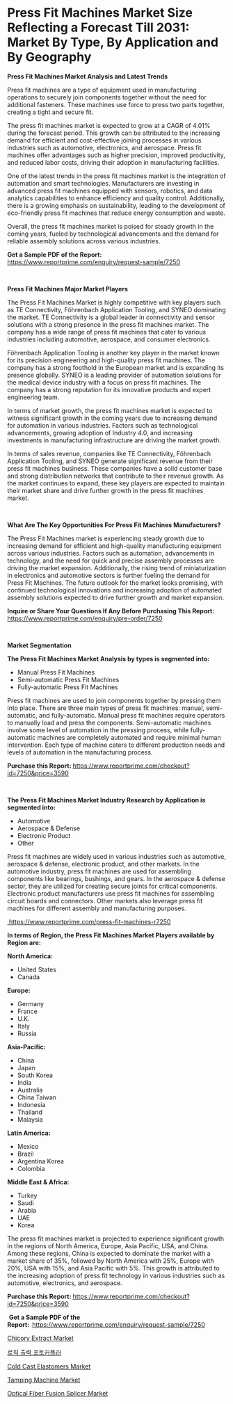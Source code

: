 <p><h1>Press Fit Machines Market Size Reflecting a Forecast Till 2031: Market By Type, By Application and By Geography</h1></p><p><strong>Press Fit Machines Market Analysis and Latest Trends</strong></p>
<p><p>Press fit machines are a type of equipment used in manufacturing operations to securely join components together without the need for additional fasteners. These machines use force to press two parts together, creating a tight and secure fit.</p><p>The press fit machines market is expected to grow at a CAGR of 4.01% during the forecast period. This growth can be attributed to the increasing demand for efficient and cost-effective joining processes in various industries such as automotive, electronics, and aerospace. Press fit machines offer advantages such as higher precision, improved productivity, and reduced labor costs, driving their adoption in manufacturing facilities.</p><p>One of the latest trends in the press fit machines market is the integration of automation and smart technologies. Manufacturers are investing in advanced press fit machines equipped with sensors, robotics, and data analytics capabilities to enhance efficiency and quality control. Additionally, there is a growing emphasis on sustainability, leading to the development of eco-friendly press fit machines that reduce energy consumption and waste.</p><p>Overall, the press fit machines market is poised for steady growth in the coming years, fueled by technological advancements and the demand for reliable assembly solutions across various industries.</p></p>
<p><strong>Get a Sample PDF of the Report:&nbsp;</strong> <a href="https://www.reportprime.com/enquiry/request-sample/7250">https://www.reportprime.com/enquiry/request-sample/7250</a></p>
<p>&nbsp;</p>
<p><strong>Press Fit Machines Major Market Players</strong></p>
<p><p>The Press Fit Machines Market is highly competitive with key players such as TE Connectivity, Föhrenbach Application Tooling, and SYNEO dominating the market. TE Connectivity is a global leader in connectivity and sensor solutions with a strong presence in the press fit machines market. The company has a wide range of press fit machines that cater to various industries including automotive, aerospace, and consumer electronics.</p><p>Föhrenbach Application Tooling is another key player in the market known for its precision engineering and high-quality press fit machines. The company has a strong foothold in the European market and is expanding its presence globally. SYNEO is a leading provider of automation solutions for the medical device industry with a focus on press fit machines. The company has a strong reputation for its innovative products and expert engineering team.</p><p>In terms of market growth, the press fit machines market is expected to witness significant growth in the coming years due to increasing demand for automation in various industries. Factors such as technological advancements, growing adoption of Industry 4.0, and increasing investments in manufacturing infrastructure are driving the market growth.</p><p>In terms of sales revenue, companies like TE Connectivity, Föhrenbach Application Tooling, and SYNEO generate significant revenue from their press fit machines business. These companies have a solid customer base and strong distribution networks that contribute to their revenue growth. As the market continues to expand, these key players are expected to maintain their market share and drive further growth in the press fit machines market.</p></p>
<p>&nbsp;</p>
<p><strong>What Are The Key Opportunities For Press Fit Machines Manufacturers?</strong></p>
<p><p>The Press Fit Machines market is experiencing steady growth due to increasing demand for efficient and high-quality manufacturing equipment across various industries. Factors such as automation, advancements in technology, and the need for quick and precise assembly processes are driving the market expansion. Additionally, the rising trend of miniaturization in electronics and automotive sectors is further fueling the demand for Press Fit Machines. The future outlook for the market looks promising, with continued technological innovations and increasing adoption of automated assembly solutions expected to drive further growth and market expansion.</p></p>
<p><strong>Inquire or Share Your Questions If Any Before Purchasing This Report:</strong> <a href="https://www.reportprime.com/enquiry/pre-order/7250">https://www.reportprime.com/enquiry/pre-order/7250</a></p>
<p>&nbsp;</p>
<p><strong>Market Segmentation</strong></p>
<p><strong>The Press Fit Machines Market Analysis by types is segmented into:</strong></p>
<p><ul><li>Manual Press Fit Machines</li><li>Semi-automatic Press Fit Machines</li><li>Fully-automatic Press Fit Machines</li></ul></p>
<p><p>Press fit machines are used to join components together by pressing them into place. There are three main types of press fit machines: manual, semi-automatic, and fully-automatic. Manual press fit machines require operators to manually load and press the components. Semi-automatic machines involve some level of automation in the pressing process, while fully-automatic machines are completely automated and require minimal human intervention. Each type of machine caters to different production needs and levels of automation in the manufacturing process.</p></p>
<p><strong>Purchase this Report:&nbsp;</strong><a href="https://www.reportprime.com/checkout?id=7250&price=3590">https://www.reportprime.com/checkout?id=7250&price=3590</a></p>
<p>&nbsp;</p>
<p><strong>The Press Fit Machines Market Industry Research by Application is segmented into:</strong></p>
<p><ul><li>Automotive</li><li>Aerospace & Defense</li><li>Electronic Product</li><li>Other</li></ul></p>
<p><p>Press fit machines are widely used in various industries such as automotive, aerospace & defense, electronic product, and other markets. In the automotive industry, press fit machines are used for assembling components like bearings, bushings, and gears. In the aerospace & defense sector, they are utilized for creating secure joints for critical components. Electronic product manufacturers use press fit machines for assembling circuit boards and connectors. Other markets also leverage press fit machines for different assembly and manufacturing purposes.</p></p>
<p><a href="https://www.reportprime.com/press-fit-machines-r7250">&nbsp;https://www.reportprime.com/press-fit-machines-r7250</a></p>
<p><strong>In terms of Region, the Press Fit Machines Market Players available by Region are:</strong></p>
<p>
    <p> <strong> North America: </strong>
        <ul>
            <li>United States</li>
            <li>Canada</li>
        </ul>
        </p> 
    <p> <strong> Europe: </strong>
        <ul>
            <li>Germany</li>
            <li>France</li>
            <li>U.K.</li>
            <li>Italy</li>
            <li>Russia</li>
        </ul>
        </p> 
    <p> <strong> Asia-Pacific: </strong>
        <ul>
            <li>China</li>
            <li>Japan</li>
            <li>South Korea</li>
            <li>India</li>
            <li>Australia</li>
            <li>China Taiwan</li>
            <li>Indonesia</li>
            <li>Thailand</li>
            <li>Malaysia</li>
        </ul>
        </p> 
    <p> <strong> Latin America: </strong>
        <ul>
            <li>Mexico</li>
            <li>Brazil</li>
            <li>Argentina Korea</li>
            <li>Colombia</li>
        </ul>
        </p> 
    <p> <strong> Middle East & Africa: </strong>
        <ul>
            <li>Turkey</li>
            <li>Saudi</li>
            <li>Arabia</li>
            <li>UAE</li>
            <li>Korea</li>
        </ul>
    </p>
    </p>
<p><p>The press fit machines market is projected to experience significant growth in the regions of North America, Europe, Asia Pacific, USA, and China. Among these regions, China is expected to dominate the market with a market share of 35%, followed by North America with 25%, Europe with 20%, USA with 15%, and Asia Pacific with 5%. This growth is attributed to the increasing adoption of press fit technology in various industries such as automotive, electronics, and aerospace.</p></p>
<p><strong>Purchase this Report: </strong><a href="https://www.reportprime.com/checkout?id=7250&price=3590">https://www.reportprime.com/checkout?id=7250&price=3590</a></p>
<p>&nbsp;<strong>Get a Sample PDF of the Report:&nbsp;&nbsp;</strong><a href="https://www.reportprime.com/enquiry/request-sample/7250">https://www.reportprime.com/enquiry/request-sample/7250</a></p>
<p><strong></strong></p>
<p><p><a href="https://issuu.com/reportprime-2/docs/chicory-extract-market-size-2030.pptx">Chicory Extract Market</a></p><p><a href="https://github.com/iansanftyord09878/Market-Research-Report-List-1/blob/main/254857121505.md">로직 출력 포토커플러</a></p><p><a href="https://issuu.com/reportprime-2/docs/cold-cast-elastomers-market-size-2030.pptx">Cold Cast Elastomers Market</a></p><p><a href="https://github.com/yemakinde/Market-Research-Report-List-2/blob/main/tamping-machine-market.md">Tamping Machine Market</a></p><p><a href="https://github.com/jsmusil/Market-Research-Report-List-2/blob/main/optical-fiber-fusion-splicer-market.md">Optical Fiber Fusion Splicer Market</a></p></p>